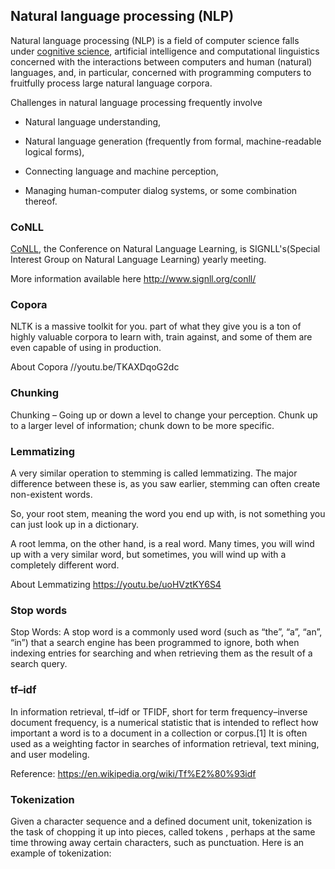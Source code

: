 
## Natural language processing (NLP)

Natural language processing (NLP) is a field of computer science falls under [cognitive science](./cognitive-science.md), artificial intelligence and computational linguistics concerned with the interactions between computers and human (natural) languages, and, in particular, concerned with programming computers to fruitfully process large natural language corpora. 

Challenges in natural language processing frequently involve 

* Natural language understanding, 

* Natural language generation (frequently from formal, machine-readable logical forms), 

* Connecting language and machine perception, 

* Managing human-computer dialog systems, or some combination thereof.


### CoNLL

[CoNLL](http://www.conll.org/), the Conference on Natural Language Learning, is SIGNLL's(Special Interest Group on Natural Language Learning) yearly meeting.

More information available here http://www.signll.org/conll/

### Copora

NLTK is a massive toolkit for you. part of what they give you is a ton of highly valuable corpora to learn with, train against, and some of them are even capable of using in production.

About Copora //youtu.be/TKAXDqoG2dc

### Chunking
Chunking – Going up or down a level to change your perception.  Chunk up to a larger level of information; chunk down to be more specific. 

### Lemmatizing
A very similar operation to stemming is called lemmatizing. The major difference between these is, as you saw earlier, stemming can often create non-existent words.

So, your root stem, meaning the word you end up with, is not something you can just look up in a dictionary.

A root lemma, on the other hand, is a real word. Many times, you will wind up with a very similar word, but sometimes, you will wind up with a completely different word.

About Lemmatizing https://youtu.be/uoHVztKY6S4

### Stop words
Stop Words: A stop word is a commonly used word (such as “the”, “a”, “an”, “in”) that a search engine has been programmed to ignore, both when indexing entries for searching and when retrieving them as the result of a search query. 

### tf–idf

In information retrieval, tf–idf or TFIDF, short for term frequency–inverse document frequency, is a numerical statistic that is intended to reflect how important a word is to a document in a collection or corpus.[1] It is often used as a weighting factor in searches of information retrieval, text mining, and user modeling.

Reference: https://en.wikipedia.org/wiki/Tf%E2%80%93idf

### Tokenization

Given a character sequence and a defined document unit, tokenization is the task of chopping it up into pieces, called tokens , perhaps at the same time throwing away certain characters, such as punctuation. Here is an example of tokenization:
